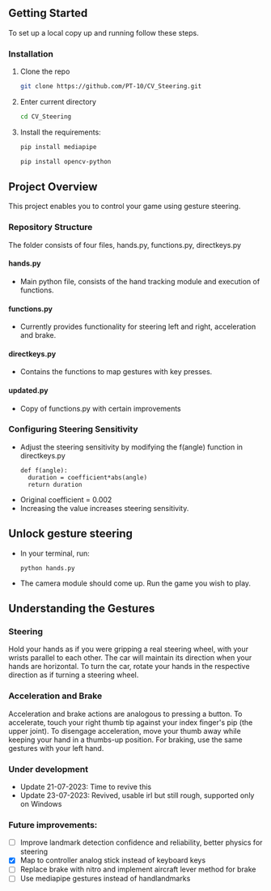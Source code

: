 <!-- GETTING STARTED -->
## Getting Started

To set up a local copy up and running follow these steps.

### Installation

1. Clone the repo
   ```sh
   git clone https://github.com/PT-10/CV_Steering.git
   ```
2. Enter current directory
   ```sh
   cd CV_Steering
   ```
3. Install the requirements:
   ```sh
   pip install mediapipe
   ```
   ```sh
   pip install opencv-python
   ```

<!-- PROJECT OVERVIEW -->
## Project Overview
This project enables you to control your game using gesture steering.
### Repository Structure
The folder consists of four files, hands.py, functions.py, directkeys.py
#### hands.py
* Main python file, consists of the hand tracking module and execution of functions.

#### functions.py
* Currently provides functionality for steering left and right, acceleration and brake.

#### directkeys.py
* Contains the functions to map gestures with key presses.

#### updated.py
* Copy of functions.py with certain improvements

### Configuring Steering Sensitivity
* Adjust the steering sensitivity by modifying the f(angle) function in directkeys.py
  ```
  def f(angle):
    duration = coefficient*abs(angle)
    return duration
  ```
* Original coefficient = 0.002
* Increasing the value increases steering sensitivity.

## Unlock gesture steering
* In your terminal, run:
  ```
  python hands.py
  ```
* The camera module should come up. Run the game you wish to play.


<!-- UNDERSTANDING GESTURES -->
## Understanding the Gestures
### Steering
Hold your hands as if you were gripping a real steering wheel, with your wrists parallel to each other.
The car will maintain its direction when your hands are horizontal. To turn the car, rotate your hands in the respective direction as if turning a steering wheel.

### Acceleration and Brake
Acceleration and brake actions are analogous to pressing a button. To accelerate, touch your right thumb tip against your index finger's pip (the upper joint). To disengage acceleration, move your thumb away while keeping your hand in a thumbs-up position. For braking, use the same gestures with your left hand.


### Under development
* Update 21-07-2023: Time to revive this
* Update 23-07-2023: Revived, usable irl but still rough, supported only on Windows

### Future improvements:
- [ ] Improve landmark detection confidence and reliability, better physics for steering
- [X] Map to controller analog stick instead of keyboard keys
- [ ] Replace brake with nitro and implement aircraft lever method for brake
- [ ] Use mediapipe gestures instead of handlandmarks
